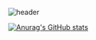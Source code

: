 ![header](https://capsule-render.vercel.app/api?type=slice&color=d382ed&height=250&section=header&text=🐰GITJISU💕BTS%20&fontSize=40&fontColor=ffffff&animation=twinkling)


[![Anurag's GitHub stats](https://github-readme-stats.vercel.app/api?username=gitjisu&show_icons=true&theme=merko)](https://github.com/anuraghazra/github-readme-stats)



<!--
**gitjisu/gitjisu** is a ✨ _special_ ✨ repository because its `README.md` (this file) appears on your GitHub profile.

Here are some ideas to get you started:

- 🔭 I’m currently working on ...
- 🌱 I’m currently learning ...
- 👯 I’m looking to collaborate on ...
- 🤔 I’m looking for help with ...
- 💬 Ask me about ...
- 📫 How to reach me: ...
- 😄 Pronouns: ...
- ⚡ Fun fact: ...
-->
